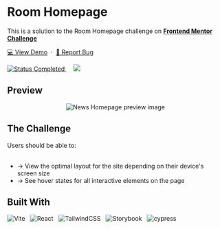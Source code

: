 # Room Homepage

<p>This is a solution to the Room Homepage challenge on
  <a href="https://www.frontendmentor.io/challenges/room-homepage-BtdBY_ENq/hub" target="_blank">
    <strong>Frontend Mentor Challenge</strong>
  </a>
</p>

<p>
  <a href="https://ltd-room-homepage.netlify.app" target="_blank">💻 View Demo</a>
  &nbsp;·&nbsp;
  <a href="https://github.com/frontend-mentor-junior-projects/room-homepage/issues" target="_blank">🐞 Report Bug</a>
</p>

<!-- Badges -->
<div>
  <!-- Profiles -->
  <!--
  <a href="#" target="_blank">
    <img src="https://img.shields.io/badge/Profile-likelytwitchdollop-fefefe?style=for-the-badge&logo=frontendmentor" alt="Cynthia Mahofa's Profile">
  </a> &nbsp;&nbsp;&nbsp;
  -->

  <!-- Status -->
  <a href="#">
    <img src="https://img.shields.io/badge/Status-Completed-00CE80?style=for-the-badge" alt="Status Completed">
  </a> &nbsp;&nbsp;&nbsp;

  <!-- Difficulty -->
  <a href="https://www.frontendmentor.io/challenges?difficulties=2"  target="_blank">
    <img src="https://img.shields.io/badge/Difficulty-Intermediate-61BECD?style=for-the-badge&logo=frontendmentor"
,alt="Challenge Difficulty - Intermediate">
  </a>
</div>

## Preview

<div align='center'>
  <img src='./design/screenshot.png' alt='News Homepage preview image'>
</div>

<h2>The Challenge</h2>
Users should be able to:
<br />
<br />
<!-- Add challenge criteria -->
<ul>
  <li>-> View the optimal layout for the site depending on their device's screen size</li>
  <li>-> See hover states for all interactive elements on the page</li>
</ul>

## Built With

<!-- Add tools used -->

![Vite](https://img.shields.io/badge/vite-%23646CFF.svg?style=for-the-badge&logo=vite&logoColor=white) &nbsp; ![React](https://img.shields.io/badge/react-%2320232a.svg?style=for-the-badge&logo=react&logoColor=%2361DAFB) &nbsp; ![TailwindCSS](https://img.shields.io/badge/tailwindcss-%2338B2AC.svg?style=for-the-badge&logo=tailwind-css&logoColor=white) &nbsp; ![Storybook](https://img.shields.io/badge/-Storybook-FF4785?style=for-the-badge&logo=storybook&logoColor=white) &nbsp; ![cypress](https://img.shields.io/badge/-cypress-%23E5E5E5?style=for-the-badge&logo=cypress&logoColor=058a5e)
